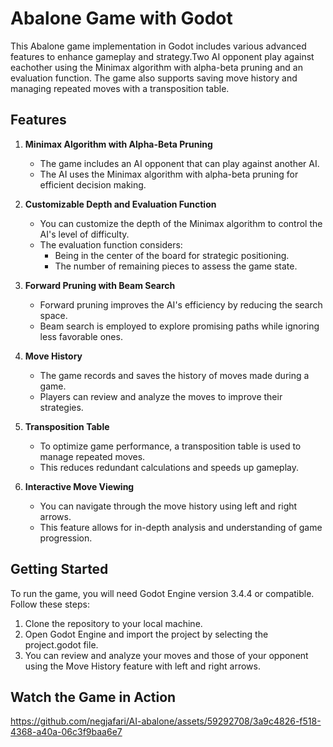 # Abalone Game with Godot

This Abalone game implementation in Godot includes various advanced features to enhance gameplay and strategy.Two AI opponent play against eachother using the Minimax algorithm with alpha-beta pruning and an evaluation function. The game also supports saving move history and managing repeated moves with a transposition table.

## Features

1. **Minimax Algorithm with Alpha-Beta Pruning**
   - The game includes an AI opponent that can play against another AI.
   - The AI uses the Minimax algorithm with alpha-beta pruning for efficient decision making.

2. **Customizable Depth and Evaluation Function**
   - You can customize the depth of the Minimax algorithm to control the AI's level of difficulty.
   - The evaluation function considers:
     - Being in the center of the board for strategic positioning.
     - The number of remaining pieces to assess the game state.

3. **Forward Pruning with Beam Search**
   - Forward pruning improves the AI's efficiency by reducing the search space.
   - Beam search is employed to explore promising paths while ignoring less favorable ones.

4. **Move History**
   - The game records and saves the history of moves made during a game.
   - Players can review and analyze the moves to improve their strategies.

5. **Transposition Table**
   - To optimize game performance, a transposition table is used to manage repeated moves.
   - This reduces redundant calculations and speeds up gameplay.

6. **Interactive Move Viewing**
   - You can navigate through the move history using left and right arrows.
   - This feature allows for in-depth analysis and understanding of game progression.

## Getting Started

To run the game, you will need Godot Engine version 3.4.4 or compatible. Follow these steps:
1. Clone the repository to your local machine.
2. Open Godot Engine and import the project by selecting the project.godot file.
3. You can review and analyze your moves and those of your opponent using the Move History feature with left and right arrows.

## Watch the Game in Action

https://github.com/negjafari/AI-abalone/assets/59292708/3a9c4826-f518-4368-a40a-06c3f9baa6e7

